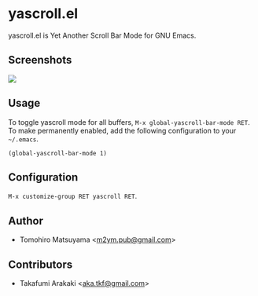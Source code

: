 # yascroll.el

yascroll.el is Yet Another Scroll Bar Mode for GNU Emacs.

## Screenshots

![](https://raw.githubusercontent.com/m2ym/yascroll-el/master/etc/images/yascroll.png)

## Usage

To toggle yascroll mode for all buffers, `M-x
global-yascroll-bar-mode RET`. To make permanently enabled, add the
following configuration to your `~/.emacs`.

    (global-yascroll-bar-mode 1)

## Configuration

`M-x customize-group RET yascroll RET`.

## Author

* Tomohiro Matsuyama <<m2ym.pub@gmail.com>>

## Contributors

* Takafumi Arakaki <<aka.tkf@gmail.com>>
